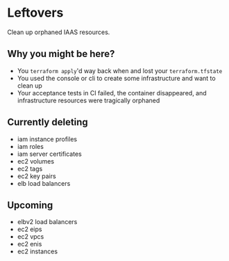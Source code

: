 # Leftovers

Clean up orphaned IAAS resources.

## Why you might be here?
- You `terraform apply`'d way back when and lost your `terraform.tfstate`
- You used the console or cli to create some infrastructure and want to clean up
- Your acceptance tests in CI failed, the container disappeared, and
infrastructure resources were tragically orphaned

## Currently deleting
- iam instance profiles
- iam roles
- iam server certificates
- ec2 volumes
- ec2 tags
- ec2 key pairs
- elb load balancers

## Upcoming
- elbv2 load balancers
- ec2 eips
- ec2 vpcs
- ec2 enis
- ec2 instances

